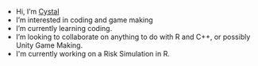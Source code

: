 - Hi, I’m [Cystal](https://github.com/CrystalCystal)
- I’m interested in coding and game making
- I’m currently learning coding.
- I’m looking to collaborate on anything to do with R and C++, or possibly Unity Game Making.
- I'm currently working on a Risk Simulation in R.
<!---
CrystalCystal/CrystalCystal is a ✨ special ✨ repository because its `README.md` (this file) appears on your GitHub profile.
You can click the Preview link to take a look at your changes.
--->
